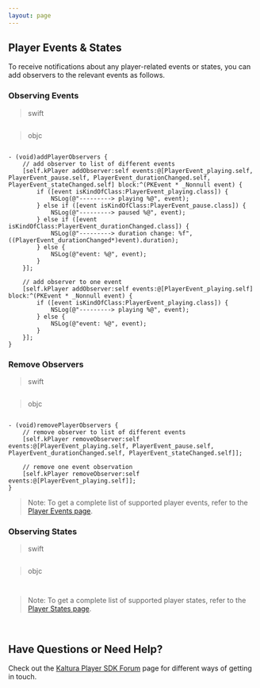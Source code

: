 ```yaml
---
layout: page
---
```


## Player Events & States  

To receive notifications about any player-related events or states, you can add observers to the relevant events as follows.

### Observing Events   

>swift

```swift


```
>objc

```objc

- (void)addPlayerObservers {
    // add observer to list of different events
    [self.kPlayer addObserver:self events:@[PlayerEvent_playing.self, PlayerEvent_pause.self, PlayerEvent_durationChanged.self, PlayerEvent_stateChanged.self] block:^(PKEvent * _Nonnull event) {
        if ([event isKindOfClass:PlayerEvent_playing.class]) {
            NSLog(@"---------> playing %@", event);
        } else if ([event isKindOfClass:PlayerEvent_pause.class]) {
            NSLog(@"---------> paused %@", event);
        } else if ([event isKindOfClass:PlayerEvent_durationChanged.class]) {
            NSLog(@"---------> duration change: %f", ((PlayerEvent_durationChanged*)event).duration);
        } else {
            NSLog(@"event: %@", event);
        }
    }];
    
    // add observer to one event
    [self.kPlayer addObserver:self events:@[PlayerEvent_playing.self] block:^(PKEvent * _Nonnull event) {
        if ([event isKindOfClass:PlayerEvent_playing.class]) {
            NSLog(@"---------> playing %@", event);
        } else {
            NSLog(@"event: %@", event);
        }
    }];
}

```

### Remove Observers

>swift

```swift


```
>objc

```objc

- (void)removePlayerObservers {
    // remove observer to list of different events
    [self.kPlayer removeObserver:self events:@[PlayerEvent_playing.self, PlayerEvent_pause.self, PlayerEvent_durationChanged.self, PlayerEvent_stateChanged.self]];
    
    // remove one event observation
    [self.kPlayer removeObserver:self events:@[PlayerEvent_playing.self]];
}

```

>Note: To get a complete list of supported player events, refer to the [Player Events page](https://kaltura.github.io/playkit/api/ios/Classes/PlayerEvents.html).

### Observing States  

>swift

```swift


```
>objc

```objc


```

>Note: To get a complete list of supported player states, refer to the [Player States page](https://kaltura.github.io/playkit/api/ios/Enums/PlayerState.html).

</br>

## Have Questions or Need Help?

Check out the [Kaltura Player SDK Forum](https://forum.kaltura.org/c/playkit) page for different ways of getting in touch.

